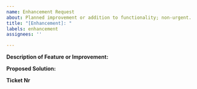 ```yaml
---
name: Enhancement Request
about: Planned improvement or addition to functionality; non-urgent.
title: "[Enhancement]: "
labels: enhancement
assignees: ''

---
```


**Description of Feature or Improvement:**

**Proposed Solution:**

**Ticket Nr**

<!--Will be provided by owner -->
